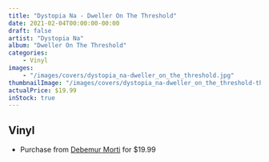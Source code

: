 ```yaml
---
title: "Dystopia Na - Dweller On The Threshold"
date: 2021-02-04T00:00:00-00:00
draft: false
artist: "Dystopia Na"
album: "Dweller On The Threshold"
categories:
    - Vinyl
images:
    - "/images/covers/dystopia_na-dweller_on_the_threshold.jpg"
thumbnailImage: "/images/covers/dystopia_na-dweller_on_the_threshold-thumb.jpg"
actualPrice: $19.99
inStock: true
---
```


## Vinyl
* Purchase from [Debemur Morti](https://debemurmorti.aisamerch.com/item/74801) for $19.99
